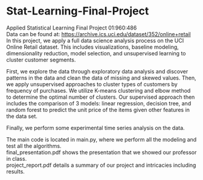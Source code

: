 # Stat-Learning-Final-Project
Applied Statistical Learning Final Project 01:960:486 <br> 
Data can be found at: https://archive.ics.uci.edu/dataset/352/online+retail
In this project, we apply a full data science analysis process on the UCI Online Retail dataset. This includes visualizations, baseline modeling, dimensionality reduction, model selection, and unsupervised learning to cluster customer segments. <br>

First, we explore the data through exploratory data analysis and discover patterns in the data and clean the data of missing and skewed values. Then, we apply unsupervised approaches to cluster types of customers by frequency of purchases. We utilize K-means clustering and elbow method to determine the optimal number of clusters. Our supervised approach then includes the comparison of 3 models: linear regression, decision tree, and random forest to predict the unit price of the items given other features in the data set. <br>

Finally, we perform some experimental time series analysis on the data. <br>

The main code is located in main.py, where we perform all the modeling and test all the algorithms. <br>
final_presentation.pdf shows the presentation that we showed our professor in class. <br>
project_report.pdf details a summary of our project and intricacies including results. 
